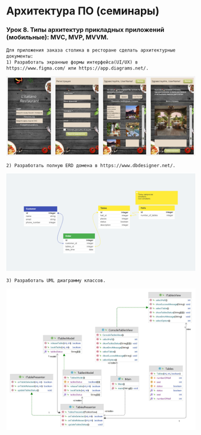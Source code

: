 # Архитектура ПО (семинары)
### Урок 8. Типы архитектур прикладных приложений (мобильные): MVC, MVP, MVVM.
    Для приложения заказа столика в ресторане сделать архитектурные документы:
    1) Разработать экранные формы интерфейса(UI/UX) в https://www.figma.com/ или https://app.diagrams.net/.

![UX_UI_Reservation_table](src/homework/UX_UI_Reservation_table.JPG)

    2) Разработать полную ERD домена в https://www.dbdesigner.net/.

![ERD_Reservation_table](src/homework/ERD_Reservation_table.JPG)

    3) Разработать UML диаграмму классов.

![UML_Reservation_table](src/homework/UML_Reservation_table.JPG)
